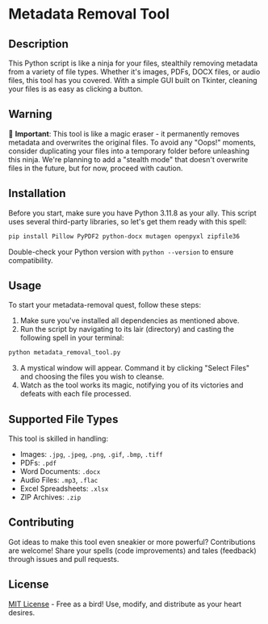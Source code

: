 
# Metadata Removal Tool

## Description
This Python script is like a ninja for your files, stealthily removing metadata from a variety of file types. Whether it's images, PDFs, DOCX files, or audio files, this tool has you covered. With a simple GUI built on Tkinter, cleaning your files is as easy as clicking a button.

## Warning
🚨 **Important**: This tool is like a magic eraser - it permanently removes metadata and overwrites the original files. To avoid any "Oops!" moments, consider duplicating your files into a temporary folder before unleashing this ninja. We're planning to add a "stealth mode" that doesn't overwrite files in the future, but for now, proceed with caution.

## Installation
Before you start, make sure you have Python 3.11.8 as your ally. This script uses several third-party libraries, so let's get them ready with this spell:

```bash
pip install Pillow PyPDF2 python-docx mutagen openpyxl zipfile36
```

Double-check your Python version with `python --version` to ensure compatibility.

## Usage
To start your metadata-removal quest, follow these steps:

1. Make sure you've installed all dependencies as mentioned above.
2. Run the script by navigating to its lair (directory) and casting the following spell in your terminal:

```bash
python metadata_removal_tool.py
```

3. A mystical window will appear. Command it by clicking "Select Files" and choosing the files you wish to cleanse.
4. Watch as the tool works its magic, notifying you of its victories and defeats with each file processed.

## Supported File Types
This tool is skilled in handling:
- Images: `.jpg`, `.jpeg`, `.png`, `.gif`, `.bmp`, `.tiff`
- PDFs: `.pdf`
- Word Documents: `.docx`
- Audio Files: `.mp3`, `.flac`
- Excel Spreadsheets: `.xlsx`
- ZIP Archives: `.zip`

## Contributing
Got ideas to make this tool even sneakier or more powerful? Contributions are welcome! Share your spells (code improvements) and tales (feedback) through issues and pull requests.

## License
[MIT License](LICENSE) - Free as a bird! Use, modify, and distribute as your heart desires.
